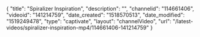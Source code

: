 {
    "title": "Spiralizer Inspiration",
    "description": "",
    "channelid": "114661406",
    "videoid": "141214759",
    "date_created": "1518570513",
    "date_modified": "1519249478",
    "type": "captivate",
    "layout": "channelVideo",
    "url": "\/latest-videos\/spiralizer-inspiration-mp4\/114661406-141214759"
}